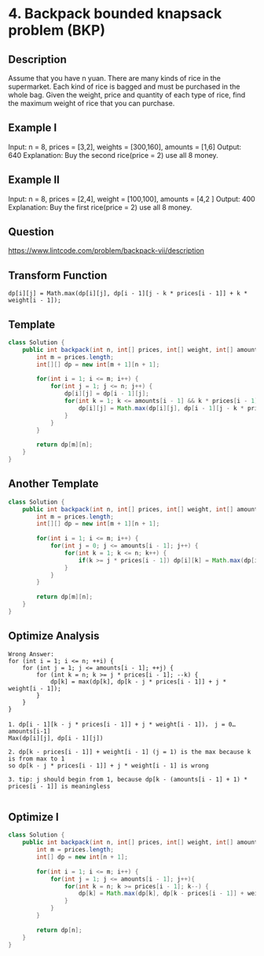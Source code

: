 # 4. Backpack bounded knapsack problem (BKP)

## Description
Assume that you have n yuan. There are many kinds of rice in the supermarket. Each kind of rice is bagged and must be purchased in the whole bag. Given the weight, price and quantity of each type of rice, find the maximum weight of rice that you can purchase.

## Example I

Input:  n = 8, prices = [3,2], weights = [300,160], amounts = [1,6]
Output:  640
Explanation:  Buy the second rice(price = 2) use all 8 money.

## Example II
Input:  n = 8, prices  = [2,4], weight = [100,100], amounts = [4,2 ]
Output:  400	
Explanation:  Buy the first rice(price = 2) use all 8 money.

## Question
https://www.lintcode.com/problem/backpack-vii/description

## Transform Function

```
dp[i][j] = Math.max(dp[i][j], dp[i - 1][j - k * prices[i - 1]] + k * weight[i - 1]);
```

## Template

```Java
class Solution {
    public int backpack(int n, int[] prices, int[] weight, int[] amounts) {
        int m = prices.length;
        int[][] dp = new int[m + 1][n + 1];
        
        for(int i = 1; i <= m; i++) {
            for(int j = 1; j <= n; j++) {
                dp[i][j] = dp[i - 1][j];
                for(int k = 1; k <= amounts[i - 1] && k * prices[i - 1] <= j; k++) {
                    dp[i][j] = Math.max(dp[i][j], dp[i - 1][j - k * prices[i - 1]] + k * weight[i - 1]);
                }
            }
        }
        
        return dp[m][n];
    }
}
```

## Another Template 
```java
class Solution {
    public int backpack(int n, int[] prices, int[] weight, int[] amounts) {
        int m = prices.length;
        int[][] dp = new int[m + 1][n + 1];
        
        for(int i = 1; i <= m; i++) {
            for(int j = 0; j <= amounts[i - 1]; j++) {
                for(int k = 1; k <= n; k++) {
                    if(k >= j * prices[i - 1]) dp[i][k] = Math.max(dp[i][k], dp[i - 1][k - j * prices[i - 1]] + j * weight[i - 1]);
                }
            }
        }
        
        return dp[m][n];
    }
}

```

## Optimize Analysis
```
Wrong Answer: 
for (int i = 1; i <= n; ++i) { 
    for (int j = 1; j <= amounts[i - 1]; ++j) {
        for (int k = n; k >= j * prices[i - 1]; --k) {
            dp[k] = max(dp[k], dp[k - j * prices[i - 1]] + j * weight[i - 1]);
        }
    }
}

1. dp[i - 1][k - j * prices[i - 1]] + j * weight[i - 1])， j = 0…amounts[i-1]
Max(dp[i][j], dp[i - 1][j])

2. dp[k - prices[i - 1]] + weight[i - 1] (j = 1) is the max because k is from max to 1
so dp[k - j * prices[i - 1]] + j * weight[i - 1] is wrong

3. tip: j should begin from 1, because dp[k - (amounts[i - 1] + 1) * prices[i - 1]] is meaningless


```

## Optimize I
```java
class Solution {
    public int backpack(int n, int[] prices, int[] weight, int[] amounts) {
        int m = prices.length;
        int[] dp = new int[n + 1];
        
        for(int i = 1; i <= m; i++) {
            for(int j = 1; j <= amounts[i - 1]; j++){
                for(int k = n; k >= prices[i - 1]; k--) {
                    dp[k] = Math.max(dp[k], dp[k - prices[i - 1]] + weight[i - 1]);
                }
            }
        }
        
        return dp[n];
    }
}
```